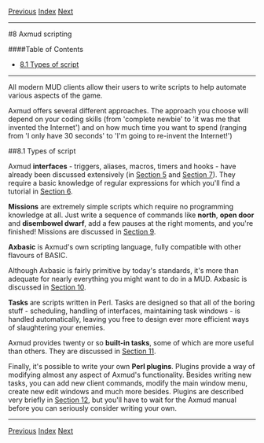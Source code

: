 [Previous](ch07.html) [Index](index.html) [Next](ch09.html)

---

#8 Axmud scripting

####Table of Contents

* [8.1 Types of script](#8.1)

---

All modern MUD clients allow their users to write scripts to help automate various aspects of the game.

Axmud offers several different approaches. The approach you choose will depend on your coding skills (from 'complete newbie' to 'it was me that invented the Internet') and on how much time you want to spend (ranging from 'I only have 30 seconds' to 'I'm going to re-invent the Internet!')

##<a name="8.1">8.1 Types of script</a>

Axmud **interfaces** - triggers, aliases, macros, timers and hooks - have already been discussed extensively (in [Section 5](ch05.html) and [Section 7](ch07.html)).  They require a basic knowledge of regular expressions for which you'll find a tutorial in [Section 6](ch06.html).

**Missions** are extremely simple scripts which require no programming knowledge at all. Just write a sequence of commands like **north**, **open door** and **disembowel dwarf**, add a few pauses at the right moments, and you're finished! Missions are discussed in [Section 9](ch09.html).

**Axbasic** is Axmud's own scripting language, fully compatible with other flavours of BASIC.

Although Axbasic is fairly primitive by today's standards, it's more than adequate for nearly everything you might want to do in a MUD. Axbasic is discussed in [Section 10](ch10.html).

**Tasks** are scripts written in Perl. Tasks are designed so that all of the boring stuff - scheduling, handling of interfaces, maintaining task windows - is handled automatically, leaving you free to design ever more efficient ways of slaughtering your enemies.

Axmud provides twenty or so **built-in tasks**, some of which are more useful than others. They are discussed in [Section 11](ch11.html).

Finally, it's possible to write your own **Perl plugins**. Plugins provide a way of modifying almost any aspect of Axmud's functionality. Besides writing new tasks, you can add new client commands, modify the main window menu, create new edit windows and much more besides. Plugins are described very briefly in [Section 12](ch12.html), but you'll have to wait for the Axmud manual before you can seriously consider writing your own.

---

[Previous](ch07.html) [Index](index.html) [Next](ch09.html)
